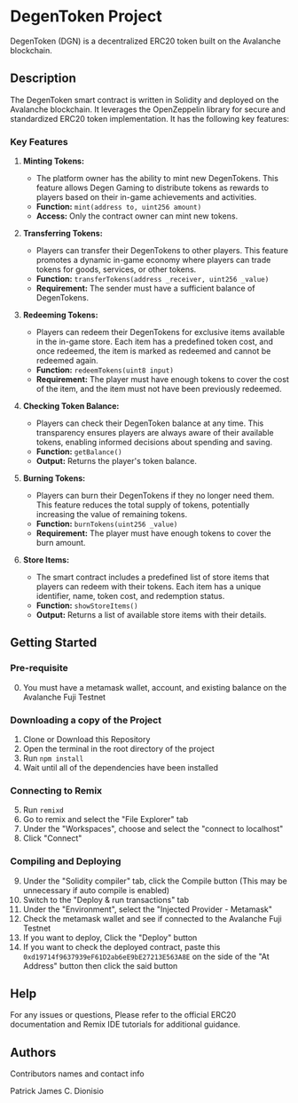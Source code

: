 # DegenToken Project

DegenToken (DGN) is a decentralized ERC20 token built on the Avalanche blockchain.


## Description

The DegenToken smart contract is written in Solidity and deployed on the Avalanche blockchain. It leverages the OpenZeppelin library for secure and standardized ERC20 token implementation. It has the following key features:

### Key Features

1. **Minting Tokens:** 
   - The platform owner has the ability to mint new DegenTokens. This feature allows Degen Gaming to distribute tokens as rewards to players based on their in-game achievements and activities.
   - **Function:** `mint(address to, uint256 amount)`
   - **Access:** Only the contract owner can mint new tokens.

2. **Transferring Tokens:**
   - Players can transfer their DegenTokens to other players. This feature promotes a dynamic in-game economy where players can trade tokens for goods, services, or other tokens.
   - **Function:** `transferTokens(address _receiver, uint256 _value)`
   - **Requirement:** The sender must have a sufficient balance of DegenTokens.

3. **Redeeming Tokens:**
   - Players can redeem their DegenTokens for exclusive items available in the in-game store. Each item has a predefined token cost, and once redeemed, the item is marked as redeemed and cannot be redeemed again.
   - **Function:** `redeemTokens(uint8 input)`
   - **Requirement:** The player must have enough tokens to cover the cost of the item, and the item must not have been previously redeemed.

4. **Checking Token Balance:**
   - Players can check their DegenToken balance at any time. This transparency ensures players are always aware of their available tokens, enabling informed decisions about spending and saving.
   - **Function:** `getBalance()`
   - **Output:** Returns the player's token balance.

5. **Burning Tokens:**
   - Players can burn their DegenTokens if they no longer need them. This feature reduces the total supply of tokens, potentially increasing the value of remaining tokens.
   - **Function:** `burnTokens(uint256 _value)`
   - **Requirement:** The player must have enough tokens to cover the burn amount.

6. **Store Items:**
   - The smart contract includes a predefined list of store items that players can redeem with their tokens. Each item has a unique identifier, name, token cost, and redemption status.
   - **Function:** `showStoreItems()`
   - **Output:** Returns a list of available store items with their details.


## Getting Started

### Pre-requisite
0. You must have a metamask wallet, account, and existing balance on the Avalanche Fuji Testnet

### Downloading a copy of the Project
1. Clone or Download this Repository
2. Open the terminal in the root directory of the project
3. Run ```npm install```
4. Wait until all of the dependencies have been installed

### Connecting to Remix
5. Run ```remixd```
6. Go to remix and select the "File Explorer" tab
7. Under the "Workspaces", choose and select the "connect to localhost"
8. Click "Connect"

### Compiling and Deploying
9. Under the "Solidity compiler" tab, click the Compile button (This may be unnecessary if auto compile is enabled)
10. Switch to the "Deploy & run transactions" tab
11. Under the "Environment", select the "Injected Provider - Metamask"
12. Check the metamask wallet and see if connected to the Avalanche Fuji Testnet
13. If you want to deploy, Click the "Deploy" button
14. If you want to check the deployed contract, paste this ```0xd19714f9637939eF61D2ab6eE9bE27213E563A8E``` on the side of the "At Address" button then click the said button

## Help

For any issues or questions, Please refer to the official ERC20 documentation and Remix IDE tutorials for additional guidance.


## Authors

Contributors names and contact info

Patrick James C. Dionisio